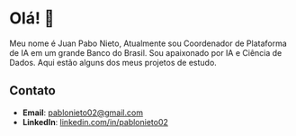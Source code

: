 # Olá! 👋

Meu nome é Juan Pabo Nieto, Atualmente sou Coordenador de Plataforma de IA em um grande Banco do Brasil. Sou apaixonado por IA e Ciência de Dados. Aqui estão alguns dos meus projetos de estudo.

## Contato
- **Email**: [pablonieto02@gmail.com](mailto:pablonieto02@gmail.com)
- **LinkedIn**: [linkedin.com/in/pablonieto02](https://linkedin.com/in/pablonieto02)
